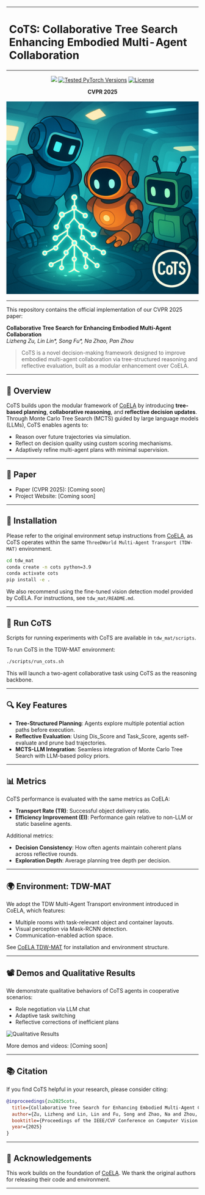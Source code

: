 <div align="center">
  <table>
    <tr>
      <td><h1>CoTS: Collaborative Tree Search Enhancing Embodied Multi-Agent Collaboration</h3></td>
    </tr>
  </table>
</div>

<p align="center">
<a href="https://arxiv.org/abs/XXXX.XXXXX" alt="arXiv">
    <img src="https://img.shields.io/badge/paper-Coming--soon-b31b1b.svg?style=flat" /></a>
<a href="https://pytorch.org/"><img src="https://img.shields.io/badge/PyTorch-1.x%20%7C%202.x-673ab7.svg" alt="Tested PyTorch Versions"></a>
<a href="https://opensource.org/licenses/MIT"><img src="https://img.shields.io/badge/License-MIT-4caf50.svg" alt="License"></a>
</p>

<p align="center">
<b>CVPR 2025</b>  
<br><br>
<img src="assets/cots.png" width="600">
</p>

---



This repository contains the official implementation of our CVPR 2025 paper:

**Collaborative Tree Search for Enhancing Embodied Multi-Agent Collaboration**  
_Lizheng Zu, Lin Lin*, Song Fu*, Na Zhao, Pan Zhou_  

> CoTS is a novel decision-making framework designed to improve embodied multi-agent collaboration via tree-structured reasoning and reflective evaluation, built as a modular enhancement over CoELA.

---

## 🧠 Overview
CoTS builds upon the modular framework of [CoELA](https://umass-embodied-agi.github.io/CoELA/) by introducing **tree-based planning**, **collaborative reasoning**, and **reflective decision updates**. Through Monte Carlo Tree Search (MCTS) guided by large language models (LLMs), CoTS enables agents to:

- Reason over future trajectories via simulation.
- Reflect on decision quality using custom scoring mechanisms.
- Adaptively refine multi-agent plans with minimal supervision.



---

## 📄 Paper
- Paper (CVPR 2025): [Coming soon]
- Project Website: [Coming soon]

---

## 🔧 Installation
Please refer to the original environment setup instructions from [CoELA](https://github.com/umass-embodied-agi/CoELA), as CoTS operates within the same `ThreeDWorld Multi-Agent Transport (TDW-MAT)` environment.

```bash
cd tdw_mat
conda create -n cots python=3.9
conda activate cots
pip install -e .
```

We also recommend using the fine-tuned vision detection model provided by CoELA. For instructions, see `tdw_mat/README.md`.

---

## 🚀 Run CoTS
Scripts for running experiments with CoTS are available in `tdw_mat/scripts`.

To run CoTS in the TDW-MAT environment:

```bash
./scripts/run_cots.sh
```

This will launch a two-agent collaborative task using CoTS as the reasoning backbone.

---

## 🔍 Key Features
- **Tree-Structured Planning**: Agents explore multiple potential action paths before execution.
- **Reflective Evaluation**: Using Dis_Score and Task_Score, agents self-evaluate and prune bad trajectories.
- **MCTS-LLM Integration**: Seamless integration of Monte Carlo Tree Search with LLM-based policy priors.

---

## 📊 Metrics
CoTS performance is evaluated with the same metrics as CoELA:

- **Transport Rate (TR)**: Successful object delivery ratio.
- **Efficiency Improvement (EI)**: Performance gain relative to non-LLM or static baseline agents.

Additional metrics:
- **Decision Consistency**: How often agents maintain coherent plans across reflective rounds.
- **Exploration Depth**: Average planning tree depth per decision.

---

## 🌍 Environment: TDW-MAT
We adopt the TDW Multi-Agent Transport environment introduced in CoELA, which features:
- Multiple rooms with task-relevant object and container layouts.
- Visual perception via Mask-RCNN detection.
- Communication-enabled action space.

See [CoELA TDW-MAT](https://github.com/umass-embodied-agi/CoELA) for installation and environment structure.

---

## 📽️ Demos and Qualitative Results
We demonstrate qualitative behaviors of CoTS agents in cooperative scenarios:

- Role negotiation via LLM chat
- Adaptive task switching
- Reflective corrections of inefficient plans

![Qualitative Results](assets/cots_qualitative.png)

More demos and videos: [Coming soon]

---

## 📚 Citation
If you find CoTS helpful in your research, please consider citing:

```bibtex
@inproceedings{zu2025cots,
  title={Collaborative Tree Search for Enhancing Embodied Multi-Agent Collaboration},
  author={Zu, Lizheng and Lin, Lin and Fu, Song and Zhao, Na and Zhou, Pan},
  booktitle={Proceedings of the IEEE/CVF Conference on Computer Vision and Pattern Recognition (CVPR)},
  year={2025}
}
```

---

## 🤝 Acknowledgements
This work builds on the foundation of [CoELA](https://github.com/umass-embodied-agi/CoELA). We thank the original authors for releasing their code and environment.

---
